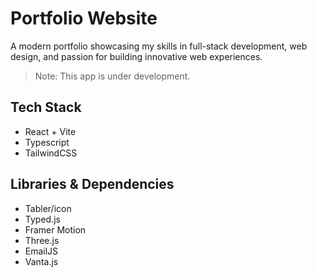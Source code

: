 # Portfolio Website

A modern portfolio showcasing my skills in full-stack development, web design, and passion for building innovative web experiences.

 > Note: This app is under  development.

## Tech Stack
- React + Vite
- Typescript
- TailwindCSS

## Libraries & Dependencies
- Tabler/icon
- Typed.js
- Framer Motion
- Three.js
- EmailJS
- Vanta.js

